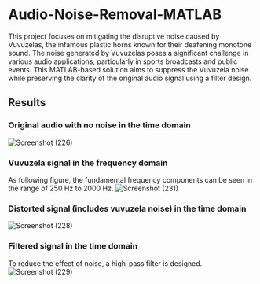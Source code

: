 # Audio-Noise-Removal-MATLAB
This project focuses on mitigating the disruptive noise caused by Vuvuzelas, the infamous plastic horns known for their deafening monotone sound. The noise generated by Vuvuzelas poses a significant challenge in various audio applications, particularly in sports broadcasts and public events. This MATLAB-based solution aims to suppress the Vuvuzela noise while preserving the clarity of the original audio signal using a filter design.

## Results

### Original audio with no noise in the time domain
![Screenshot (226)](https://github.com/Chamodi28/Audio-Noise-Removal/assets/131423697/98e5f418-36ec-476b-848e-f81cf614f0d2)

### Vuvuzela signal in the frequency domain
As following figure, the fundamental frequency components can be seen in the range of 250 Hz to 2000 Hz. 
![Screenshot (231)](https://github.com/Chamodi28/Audio-Noise-Removal/assets/131423697/7fb2c41a-f184-4565-834c-532006399305)

### Distorted signal (includes vuvuzela noise) in the time domain
![Screenshot (228)](https://github.com/Chamodi28/Audio-Noise-Removal/assets/131423697/f58b1193-8f14-4652-8aa3-1e27195bc410)

### Filtered signal in the time domain
To reduce the effect of noise, a high-pass filter is designed. 
![Screenshot (229)](https://github.com/Chamodi28/Audio-Noise-Removal/assets/131423697/fa6b0138-6e8f-4edb-bfd4-694e00663a8d)


